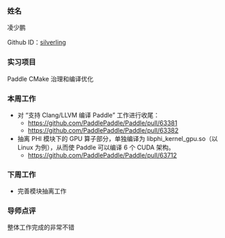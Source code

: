 ### 姓名

凌少鹏

Github ID：[silverling](https://github.com/silverling)

### 实习项目

Paddle CMake 治理和编译优化

### 本周工作

- 对 “支持 Clang/LLVM 编译 Paddle” 工作进行收尾：
    - https://github.com/PaddlePaddle/Paddle/pull/63381
    - https://github.com/PaddlePaddle/Paddle/pull/63382
- 抽离 PHI 模块下的 GPU 算子部分，单独编译为 libphi_kernel_gpu.so（以 Linux 为例），从而使 Paddle 可以编译 6 个 CUDA 架构。
    - https://github.com/PaddlePaddle/Paddle/pull/63712

### 下周工作

- 完善模块抽离工作

### 导师点评
整体工作完成的非常不错
